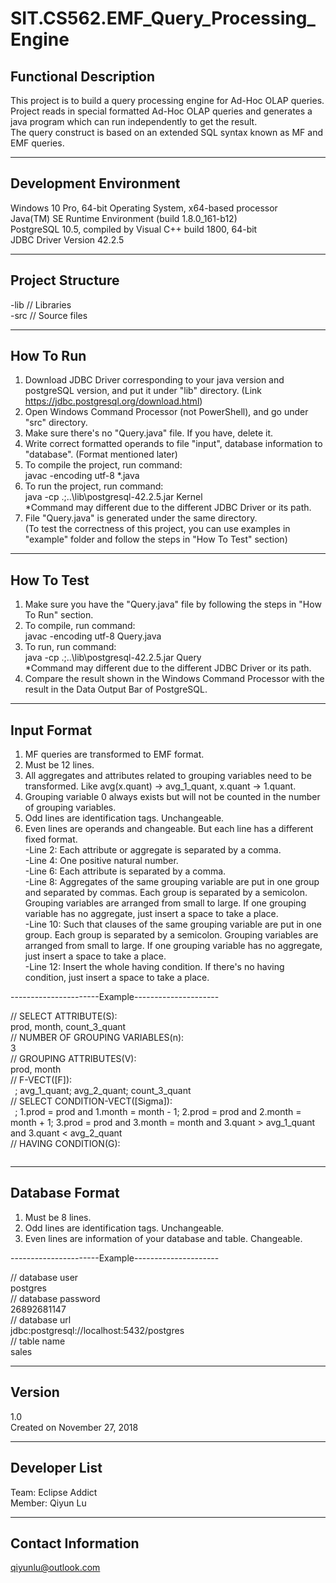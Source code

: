 # SIT.CS562.EMF_Query_Processing_Engine

Functional Description
----------------------
This project is to build a query processing engine for Ad-Hoc OLAP queries.<br>
Project reads in special formatted Ad-Hoc OLAP queries and generates a java program which can run independently to get the result.<br>
The query construct is based on an extended SQL syntax known as MF and EMF queries.<br>


***********************
Development Environment
-----------------------
Windows 10 Pro, 64-bit Operating System, x64-based processor<br>
Java(TM) SE Runtime Environment (build 1.8.0_161-b12)<br>
PostgreSQL 10.5, compiled by Visual C++ build 1800, 64-bit<br>
JDBC Driver Version 42.2.5


*****************
Project Structure
-----------------
-lib    // Libraries<br>
-src    // Source files<br>


**********
How To Run
----------
1. Download JDBC Driver corresponding to your java version and postgreSQL version, and put it under "lib" directory. (Link https://jdbc.postgresql.org/download.html)<br>
2. Open Windows Command Processor (not PowerShell), and go under "src" directory.<br>
3. Make sure there's no "Query.java" file. If you have, delete it.<br>
4. Write correct formatted operands to file "input", database information to "database". (Format mentioned later)<br>
5. To compile the project, run command:<br>
        javac -encoding utf-8 *.java<br>
6. To run the project, run command:<br>
        java -cp .;..\lib\postgresql-42.2.5.jar Kernel<br>
   *Command may different due to the different JDBC Driver or its path.<br>
7. File "Query.java" is generated under the same directory.<br>
   (To test the correctness of this project, you can use examples in "example" folder and follow the steps in "How To Test" section)<br>


***********
How To Test
-----------
1. Make sure you have the "Query.java" file by following the steps in "How To Run" section.<br>
2. To compile, run command:<br>
        javac -encoding utf-8 Query.java<br>
3. To run, run command:<br>
        java -cp .;..\lib\postgresql-42.2.5.jar Query<br>
   *Command may different due to the different JDBC Driver or its path.<br>
4. Compare the result shown in the Windows Command Processor with the result in the Data Output Bar of PostgreSQL.<br>


************
Input Format
------------
1. MF queries are transformed to EMF format.<br>
2. Must be 12 lines.<br>
3. All aggregates and attributes related to grouping variables need to be transformed. Like avg(x.quant) -> avg_1_quant, x.quant -> 1.quant.<br>
4. Grouping variable 0 always exists but will not be counted in the number of grouping variables.<br>
5. Odd lines are identification tags. Unchangeable.<br>
6. Even lines are operands and changeable. But each line has a different fixed format.<br>
-Line 2: Each attribute or aggregate is separated by a comma.<br>
-Line 4: One positive natural number.<br>
-Line 6: Each attribute is separated by a comma.<br>
-Line 8: Aggregates of the same grouping variable are put in one group and separated by commas. Each group is separated by a semicolon. Grouping variables are arranged from small to large. If one grouping variable has no aggregate, just insert a space to take a place.<br>
-Line 10: Such that clauses of the same grouping variable are put in one group. Each group is separated by a semicolon. Grouping variables are arranged from small to large. If one grouping variable has no aggregate, just insert a space to take a place.<br>
-Line 12: Insert the whole having condition. If there's no having condition, just insert a space to take a place.<br>

----------------------Example---------------------

// SELECT ATTRIBUTE(S):<br>
prod, month, count_3_quant<br>
// NUMBER OF GROUPING VARIABLES(n):<br>
3<br>
// GROUPING ATTRIBUTES(V):<br>
prod, month<br>
// F-VECT([F]):<br>
` `; avg_1_quant; avg_2_quant; count_3_quant<br>
// SELECT CONDITION-VECT([Sigma]):<br>
` `; 1.prod = prod and 1.month = month - 1; 2.prod = prod and 2.month = month + 1; 3.prod = prod and 3.month = month and 3.quant > avg_1_quant and 3.quant < avg_2_quant<br>
// HAVING CONDITION(G):<br>
` `<br>




***************
Database Format
---------------
1. Must be 8 lines.<br>
2. Odd lines are identification tags. Unchangeable.<br>
3. Even lines are information of your database and table. Changeable.<br>

----------------------Example---------------------

// database user<br>
postgres<br>
// database password<br>
26892681147<br>
// database url<br>
jdbc:postgresql://localhost:5432/postgres<br>
// table name<br>
sales<br>



*******
Version
-------
1.0<br>
Created on November 27, 2018<br>


**************
Developer List
--------------
Team: Eclipse Addict<br>
Member: Qiyun Lu<br>


*******************
Contact Information
-------------------
qiyunlu@outlook.com<br>
